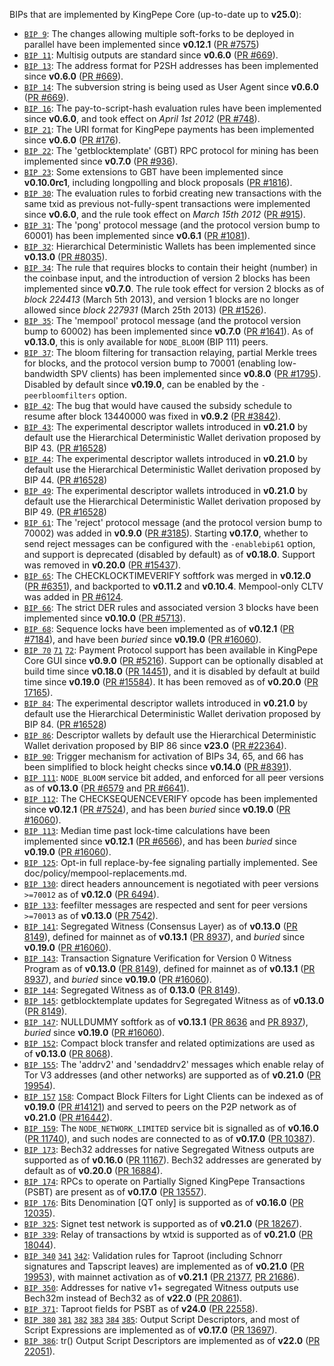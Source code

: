 BIPs that are implemented by KingPepe Core (up-to-date up to **v25.0**):

* [`BIP 9`](https://github.com/kingpepe/bips/blob/master/bip-0009.mediawiki): The changes allowing multiple soft-forks to be deployed in parallel have been implemented since **v0.12.1**  ([PR #7575](https://github.com/kingpepe/kingpepe/pull/7575))
* [`BIP 11`](https://github.com/kingpepe/bips/blob/master/bip-0011.mediawiki): Multisig outputs are standard since **v0.6.0** ([PR #669](https://github.com/kingpepe/kingpepe/pull/669)).
* [`BIP 13`](https://github.com/kingpepe/bips/blob/master/bip-0013.mediawiki): The address format for P2SH addresses has been implemented since **v0.6.0** ([PR #669](https://github.com/kingpepe/kingpepe/pull/669)).
* [`BIP 14`](https://github.com/kingpepe/bips/blob/master/bip-0014.mediawiki): The subversion string is being used as User Agent since **v0.6.0** ([PR #669](https://github.com/kingpepe/kingpepe/pull/669)).
* [`BIP 16`](https://github.com/kingpepe/bips/blob/master/bip-0016.mediawiki): The pay-to-script-hash evaluation rules have been implemented since **v0.6.0**, and took effect on *April 1st 2012* ([PR #748](https://github.com/kingpepe/kingpepe/pull/748)).
* [`BIP 21`](https://github.com/kingpepe/bips/blob/master/bip-0021.mediawiki): The URI format for KingPepe payments has been implemented since **v0.6.0** ([PR #176](https://github.com/kingpepe/kingpepe/pull/176)).
* [`BIP 22`](https://github.com/kingpepe/bips/blob/master/bip-0022.mediawiki): The 'getblocktemplate' (GBT) RPC protocol for mining has been implemented since **v0.7.0** ([PR #936](https://github.com/kingpepe/kingpepe/pull/936)).
* [`BIP 23`](https://github.com/kingpepe/bips/blob/master/bip-0023.mediawiki): Some extensions to GBT have been implemented since **v0.10.0rc1**, including longpolling and block proposals ([PR #1816](https://github.com/kingpepe/kingpepe/pull/1816)).
* [`BIP 30`](https://github.com/kingpepe/bips/blob/master/bip-0030.mediawiki): The evaluation rules to forbid creating new transactions with the same txid as previous not-fully-spent transactions were implemented since **v0.6.0**, and the rule took effect on *March 15th 2012* ([PR #915](https://github.com/kingpepe/kingpepe/pull/915)).
* [`BIP 31`](https://github.com/kingpepe/bips/blob/master/bip-0031.mediawiki): The 'pong' protocol message (and the protocol version bump to 60001) has been implemented since **v0.6.1** ([PR #1081](https://github.com/kingpepe/kingpepe/pull/1081)).
* [`BIP 32`](https://github.com/kingpepe/bips/blob/master/bip-0032.mediawiki): Hierarchical Deterministic Wallets has been implemented since **v0.13.0** ([PR #8035](https://github.com/kingpepe/kingpepe/pull/8035)).
* [`BIP 34`](https://github.com/kingpepe/bips/blob/master/bip-0034.mediawiki): The rule that requires blocks to contain their height (number) in the coinbase input, and the introduction of version 2 blocks has been implemented since **v0.7.0**. The rule took effect for version 2 blocks as of *block 224413* (March 5th 2013), and version 1 blocks are no longer allowed since *block 227931* (March 25th 2013) ([PR #1526](https://github.com/kingpepe/kingpepe/pull/1526)).
* [`BIP 35`](https://github.com/kingpepe/bips/blob/master/bip-0035.mediawiki): The 'mempool' protocol message (and the protocol version bump to 60002) has been implemented since **v0.7.0** ([PR #1641](https://github.com/kingpepe/kingpepe/pull/1641)). As of **v0.13.0**, this is only available for `NODE_BLOOM` (BIP 111) peers.
* [`BIP 37`](https://github.com/kingpepe/bips/blob/master/bip-0037.mediawiki): The bloom filtering for transaction relaying, partial Merkle trees for blocks, and the protocol version bump to 70001 (enabling low-bandwidth SPV clients) has been implemented since **v0.8.0** ([PR #1795](https://github.com/kingpepe/kingpepe/pull/1795)). Disabled by default since **v0.19.0**, can be enabled by the `-peerbloomfilters` option.
* [`BIP 42`](https://github.com/kingpepe/bips/blob/master/bip-0042.mediawiki): The bug that would have caused the subsidy schedule to resume after block 13440000 was fixed in **v0.9.2** ([PR #3842](https://github.com/kingpepe/kingpepe/pull/3842)).
* [`BIP 43`](https://github.com/kingpepe/bips/blob/master/bip-0043.mediawiki): The experimental descriptor wallets introduced in **v0.21.0** by default use the Hierarchical Deterministic Wallet derivation proposed by BIP 43. ([PR #16528](https://github.com/kingpepe/kingpepe/pull/16528))
* [`BIP 44`](https://github.com/kingpepe/bips/blob/master/bip-0044.mediawiki): The experimental descriptor wallets introduced in **v0.21.0** by default use the Hierarchical Deterministic Wallet derivation proposed by BIP 44. ([PR #16528](https://github.com/kingpepe/kingpepe/pull/16528))
* [`BIP 49`](https://github.com/kingpepe/bips/blob/master/bip-0049.mediawiki): The experimental descriptor wallets introduced in **v0.21.0** by default use the Hierarchical Deterministic Wallet derivation proposed by BIP 49. ([PR #16528](https://github.com/kingpepe/kingpepe/pull/16528))
* [`BIP 61`](https://github.com/kingpepe/bips/blob/master/bip-0061.mediawiki): The 'reject' protocol message (and the protocol version bump to 70002) was added in **v0.9.0** ([PR #3185](https://github.com/kingpepe/kingpepe/pull/3185)). Starting **v0.17.0**, whether to send reject messages can be configured with the `-enablebip61` option, and support is deprecated (disabled by default) as of **v0.18.0**. Support was removed in **v0.20.0** ([PR #15437](https://github.com/kingpepe/kingpepe/pull/15437)).
* [`BIP 65`](https://github.com/kingpepe/bips/blob/master/bip-0065.mediawiki): The CHECKLOCKTIMEVERIFY softfork was merged in **v0.12.0** ([PR #6351](https://github.com/kingpepe/kingpepe/pull/6351)), and backported to **v0.11.2** and **v0.10.4**. Mempool-only CLTV was added in [PR #6124](https://github.com/kingpepe/kingpepe/pull/6124).
* [`BIP 66`](https://github.com/kingpepe/bips/blob/master/bip-0066.mediawiki): The strict DER rules and associated version 3 blocks have been implemented since **v0.10.0** ([PR #5713](https://github.com/kingpepe/kingpepe/pull/5713)).
* [`BIP 68`](https://github.com/kingpepe/bips/blob/master/bip-0068.mediawiki): Sequence locks have been implemented as of **v0.12.1**  ([PR #7184](https://github.com/kingpepe/kingpepe/pull/7184)), and have been *buried* since **v0.19.0** ([PR #16060](https://github.com/kingpepe/kingpepe/pull/16060)).
* [`BIP 70`](https://github.com/kingpepe/bips/blob/master/bip-0070.mediawiki) [`71`](https://github.com/kingpepe/bips/blob/master/bip-0071.mediawiki) [`72`](https://github.com/kingpepe/bips/blob/master/bip-0072.mediawiki):
  Payment Protocol support has been available in KingPepe Core GUI since **v0.9.0** ([PR #5216](https://github.com/kingpepe/kingpepe/pull/5216)).
  Support can be optionally disabled at build time since **v0.18.0** ([PR 14451](https://github.com/kingpepe/kingpepe/pull/14451)),
  and it is disabled by default at build time since **v0.19.0** ([PR #15584](https://github.com/kingpepe/kingpepe/pull/15584)).
  It has been removed as of **v0.20.0** ([PR 17165](https://github.com/kingpepe/kingpepe/pull/17165)).
* [`BIP 84`](https://github.com/kingpepe/bips/blob/master/bip-0084.mediawiki): The experimental descriptor wallets introduced in **v0.21.0** by default use the Hierarchical Deterministic Wallet derivation proposed by BIP 84. ([PR #16528](https://github.com/kingpepe/kingpepe/pull/16528))
* [`BIP 86`](https://github.com/kingpepe/bips/blob/master/bip-0086.mediawiki): Descriptor wallets by default use the Hierarchical Deterministic Wallet derivation proposed by BIP 86 since **v23.0** ([PR #22364](https://github.com/kingpepe/kingpepe/pull/22364)).
* [`BIP 90`](https://github.com/kingpepe/bips/blob/master/bip-0090.mediawiki): Trigger mechanism for activation of BIPs 34, 65, and 66 has been simplified to block height checks since **v0.14.0** ([PR #8391](https://github.com/kingpepe/kingpepe/pull/8391)).
* [`BIP 111`](https://github.com/kingpepe/bips/blob/master/bip-0111.mediawiki): `NODE_BLOOM` service bit added, and enforced for all peer versions as of **v0.13.0** ([PR #6579](https://github.com/kingpepe/kingpepe/pull/6579) and [PR #6641](https://github.com/kingpepe/kingpepe/pull/6641)).
* [`BIP 112`](https://github.com/kingpepe/bips/blob/master/bip-0112.mediawiki): The CHECKSEQUENCEVERIFY opcode has been implemented since **v0.12.1** ([PR #7524](https://github.com/kingpepe/kingpepe/pull/7524)), and has been *buried* since **v0.19.0** ([PR #16060](https://github.com/kingpepe/kingpepe/pull/16060)).
* [`BIP 113`](https://github.com/kingpepe/bips/blob/master/bip-0113.mediawiki): Median time past lock-time calculations have been implemented since **v0.12.1** ([PR #6566](https://github.com/kingpepe/kingpepe/pull/6566)), and has been *buried* since **v0.19.0** ([PR #16060](https://github.com/kingpepe/kingpepe/pull/16060)).
* [`BIP 125`](https://github.com/kingpepe/bips/blob/master/bip-0125.mediawiki): Opt-in full replace-by-fee signaling partially implemented. See doc/policy/mempool-replacements.md.
* [`BIP 130`](https://github.com/kingpepe/bips/blob/master/bip-0130.mediawiki): direct headers announcement is negotiated with peer versions `>=70012` as of **v0.12.0** ([PR 6494](https://github.com/kingpepe/kingpepe/pull/6494)).
* [`BIP 133`](https://github.com/kingpepe/bips/blob/master/bip-0133.mediawiki): feefilter messages are respected and sent for peer versions `>=70013` as of **v0.13.0** ([PR 7542](https://github.com/kingpepe/kingpepe/pull/7542)).
* [`BIP 141`](https://github.com/kingpepe/bips/blob/master/bip-0141.mediawiki): Segregated Witness (Consensus Layer) as of **v0.13.0** ([PR 8149](https://github.com/kingpepe/kingpepe/pull/8149)), defined for mainnet as of **v0.13.1** ([PR 8937](https://github.com/kingpepe/kingpepe/pull/8937)), and *buried* since **v0.19.0** ([PR #16060](https://github.com/kingpepe/kingpepe/pull/16060)).
* [`BIP 143`](https://github.com/kingpepe/bips/blob/master/bip-0143.mediawiki): Transaction Signature Verification for Version 0 Witness Program as of **v0.13.0** ([PR 8149](https://github.com/kingpepe/kingpepe/pull/8149)), defined for mainnet as of **v0.13.1** ([PR 8937](https://github.com/kingpepe/kingpepe/pull/8937)), and *buried* since **v0.19.0** ([PR #16060](https://github.com/kingpepe/kingpepe/pull/16060)).
* [`BIP 144`](https://github.com/kingpepe/bips/blob/master/bip-0144.mediawiki): Segregated Witness as of **0.13.0** ([PR 8149](https://github.com/kingpepe/kingpepe/pull/8149)).
* [`BIP 145`](https://github.com/kingpepe/bips/blob/master/bip-0145.mediawiki): getblocktemplate updates for Segregated Witness as of **v0.13.0** ([PR 8149](https://github.com/kingpepe/kingpepe/pull/8149)).
* [`BIP 147`](https://github.com/kingpepe/bips/blob/master/bip-0147.mediawiki): NULLDUMMY softfork as of **v0.13.1** ([PR 8636](https://github.com/kingpepe/kingpepe/pull/8636) and [PR 8937](https://github.com/kingpepe/kingpepe/pull/8937)), *buried* since **v0.19.0** ([PR #16060](https://github.com/kingpepe/kingpepe/pull/16060)).
* [`BIP 152`](https://github.com/kingpepe/bips/blob/master/bip-0152.mediawiki): Compact block transfer and related optimizations are used as of **v0.13.0** ([PR 8068](https://github.com/kingpepe/kingpepe/pull/8068)).
* [`BIP 155`](https://github.com/kingpepe/bips/blob/master/bip-0155.mediawiki): The 'addrv2' and 'sendaddrv2' messages which enable relay of Tor V3 addresses (and other networks) are supported as of **v0.21.0** ([PR 19954](https://github.com/kingpepe/kingpepe/pull/19954)).
* [`BIP 157`](https://github.com/kingpepe/bips/blob/master/bip-0157.mediawiki)
  [`158`](https://github.com/kingpepe/bips/blob/master/bip-0158.mediawiki): Compact Block Filters for Light Clients can be indexed as of **v0.19.0** ([PR #14121](https://github.com/kingpepe/kingpepe/pull/14121)) and served to peers on the P2P network as of **v0.21.0** ([PR #16442](https://github.com/kingpepe/kingpepe/pull/16442)).
* [`BIP 159`](https://github.com/kingpepe/bips/blob/master/bip-0159.mediawiki): The `NODE_NETWORK_LIMITED` service bit is signalled as of **v0.16.0** ([PR 11740](https://github.com/kingpepe/kingpepe/pull/11740)), and such nodes are connected to as of **v0.17.0** ([PR 10387](https://github.com/kingpepe/kingpepe/pull/10387)).
* [`BIP 173`](https://github.com/kingpepe/bips/blob/master/bip-0173.mediawiki): Bech32 addresses for native Segregated Witness outputs are supported as of **v0.16.0** ([PR 11167](https://github.com/kingpepe/kingpepe/pull/11167)). Bech32 addresses are generated by default as of **v0.20.0** ([PR 16884](https://github.com/kingpepe/kingpepe/pull/16884)).
* [`BIP 174`](https://github.com/kingpepe/bips/blob/master/bip-0174.mediawiki): RPCs to operate on Partially Signed KingPepe Transactions (PSBT) are present as of **v0.17.0** ([PR 13557](https://github.com/kingpepe/kingpepe/pull/13557)).
* [`BIP 176`](https://github.com/kingpepe/bips/blob/master/bip-0176.mediawiki): Bits Denomination [QT only] is supported as of **v0.16.0** ([PR 12035](https://github.com/kingpepe/kingpepe/pull/12035)).
* [`BIP 325`](https://github.com/kingpepe/bips/blob/master/bip-0325.mediawiki): Signet test network is supported as of **v0.21.0** ([PR 18267](https://github.com/kingpepe/kingpepe/pull/18267)).
* [`BIP 339`](https://github.com/kingpepe/bips/blob/master/bip-0339.mediawiki): Relay of transactions by wtxid is supported as of **v0.21.0** ([PR 18044](https://github.com/kingpepe/kingpepe/pull/18044)).
* [`BIP 340`](https://github.com/kingpepe/bips/blob/master/bip-0340.mediawiki)
  [`341`](https://github.com/kingpepe/bips/blob/master/bip-0341.mediawiki)
  [`342`](https://github.com/kingpepe/bips/blob/master/bip-0342.mediawiki):
  Validation rules for Taproot (including Schnorr signatures and Tapscript
  leaves) are implemented as of **v0.21.0** ([PR 19953](https://github.com/kingpepe/kingpepe/pull/19953)),
  with mainnet activation as of **v0.21.1** ([PR 21377](https://github.com/kingpepe/kingpepe/pull/21377),
  [PR 21686](https://github.com/kingpepe/kingpepe/pull/21686)).
* [`BIP 350`](https://github.com/kingpepe/bips/blob/master/bip-0350.mediawiki): Addresses for native v1+ segregated Witness outputs use Bech32m instead of Bech32 as of **v22.0** ([PR 20861](https://github.com/kingpepe/kingpepe/pull/20861)).
* [`BIP 371`](https://github.com/kingpepe/bips/blob/master/bip-0371.mediawiki): Taproot fields for PSBT as of **v24.0** ([PR 22558](https://github.com/kingpepe/kingpepe/pull/22558)).
* [`BIP 380`](https://github.com/kingpepe/bips/blob/master/bip-0380.mediawiki)
  [`381`](https://github.com/kingpepe/bips/blob/master/bip-0381.mediawiki)
  [`382`](https://github.com/kingpepe/bips/blob/master/bip-0382.mediawiki)
  [`383`](https://github.com/kingpepe/bips/blob/master/bip-0383.mediawiki)
  [`384`](https://github.com/kingpepe/bips/blob/master/bip-0384.mediawiki)
  [`385`](https://github.com/kingpepe/bips/blob/master/bip-0385.mediawiki):
  Output Script Descriptors, and most of Script Expressions are implemented as of **v0.17.0** ([PR 13697](https://github.com/kingpepe/kingpepe/pull/13697)).
* [`BIP 386`](https://github.com/kingpepe/bips/blob/master/bip-0386.mediawiki): tr() Output Script Descriptors are implemented as of **v22.0** ([PR 22051](https://github.com/kingpepe/kingpepe/pull/22051)).
